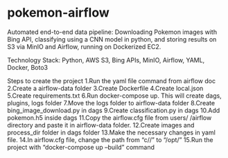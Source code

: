 # pokemon-airflow

Automated end-to-end data pipeline: Downloading Pokemon
images with Bing API, classifying using a CNN model in python, and storing results on S3 via MinIO and Airflow, running on Dockerized EC2.

Technology Stack: Python, AWS S3, Bing APIs, MinIO, Airflow, YAML, Docker, Boto3

Steps to create the project
1.Run the yaml file command from airflow doc
2.Create a airflow-data folder
3.Create Dockerfile
4.Create local.json
5.Create requirements.txt
6.Run docker-compose up. This will create dags, plugins, logs folder
7.Move the logs folder to airflow-data folder
8.Create bing_image_download.py in dags
9.Create classification.py in dags
10.Add pokemon.h5 inside dags
11.Copy the airflow.cfg file from users/<username> /airflow directory and paste it in airflow-data folder.
12.Create images and process_dir folder in dags folder
13.Make the necessary changes in yaml file.
14.In airflow.cfg file, change the path from “c/<username>/”  to  “/opt/”
15.Run the project with “docker-compose up –build” command
